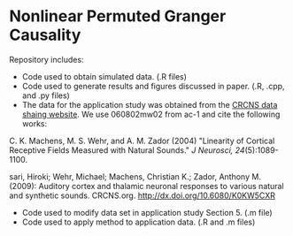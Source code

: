 # Nonlinear Permuted Granger Causality
Repository includes:
- Code used to obtain simulated data. (.R files)
- Code used to generate results and figures discussed in paper. (.R, .cpp, and .py files)
- The data for the application study was obtained from the [CRCNS data shaing website](https://crcns.org/data-sets). We use 060802mw02 from ac-1 and cite the following works:

C. K. Machens, M. S. Wehr, and A. M. Zador (2004) "Linearity of Cortical Receptive Fields Measured with Natural Sounds." *J Neurosci, 24*(5):1089-1100.

sari, Hiroki; Wehr, Michael; Machens, Christian K.; Zador, Anthony M. (2009): Auditory cortex and thalamic neuronal responses to various natural and synthetic sounds. CRCNS.org.
http://dx.doi.org/10.6080/K0KW5CXR

- Code used to modify data set in application study Section 5. (.m file)
- Code used to apply method to application data. (.R and .m files)
